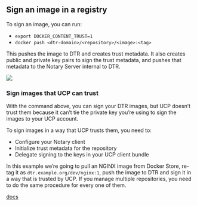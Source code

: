 ## Sign an image in a registry

To sign an image, you can run:

* `export DOCKER_CONTENT_TRUST=1`
* `docker push <dtr-domain>/<repository>/<image>:<tag>`

This pushes the image to DTR and creates trust metadata. It also creates public and private key pairs to sign the trust metadata, and pushes that metadata to the Notary Server internal to DTR.

<img src="https://docs.docker.com/datacenter/dtr/2.4/guides/images/sign-an-image-2.svg" />

### Sign images that UCP can trust
With the command above, you can sign your DTR images, but UCP doesn’t trust them because it can’t tie the private key you’re using to sign the images to your UCP account.

To sign images in a way that UCP trusts them, you need to:

* Configure your Notary client
* Initialize trust metadata for the repository
* Delegate signing to the keys in your UCP client bundle

In this example we’re going to pull an NGINX image from Docker Store, re-tag it as `dtr.example.org/dev/nginx:1`, push the image to DTR and sign it in a way that is trusted by UCP. If you manage multiple repositories, you need to do the same procedure for every one of them.

[docs](https://docs.docker.com/datacenter/dtr/2.4/guides/user/manage-images/sign-images/)
